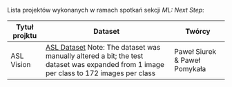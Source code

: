 Lista projektów wykonanych w ramach spotkań sekcji *ML: Next Step*:

| Tytuł projktu | Dataset | Twórcy |
|-----|------|------|
|ASL Vision|[ASL Dataset](https://www.google.com/url?q=https%3A%2F%2Fwww.kaggle.com%2Fdatasets%2Fgrassknoted%2Fasl-alphabet) Note: The dataset was manually altered a bit; the test dataset was expanded from 1 image per class to 172 images per class|Paweł Siurek & Paweł Pomykała|
